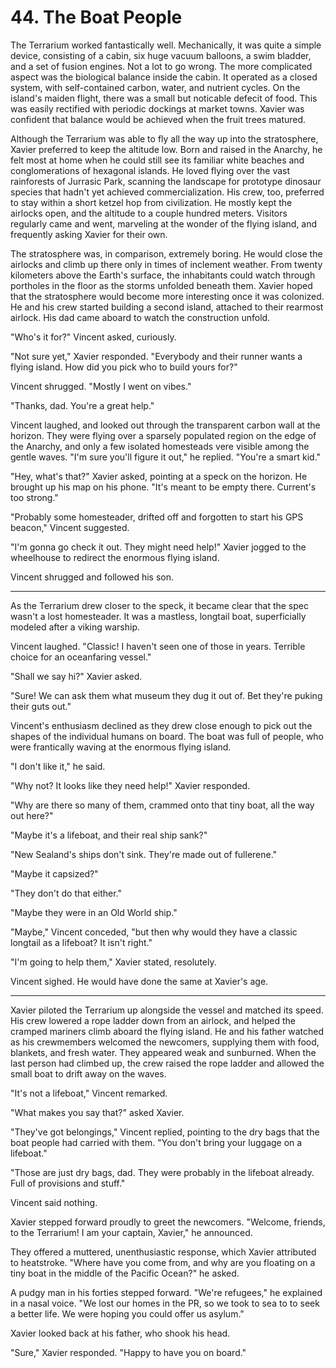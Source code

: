# 44. The Boat People

The Terrarium worked fantastically well. Mechanically, it was quite a simple device, consisting of a cabin, six huge vacuum balloons, a swim bladder, and a set of fusion engines. Not a lot to go wrong. The more complicated aspect was the biological balance inside the cabin. It operated as a closed system, with self-contained carbon, water, and nutrient cycles. On the island's maiden flight, there was a small but noticable defecit of food. This was easily rectified with periodic dockings at market towns. Xavier was confident that balance would be achieved when the fruit trees matured.

Although the Terrarium was able to fly all the way up into the stratosphere, Xavier preferred to keep the altitude low. Born and raised in the Anarchy, he felt most at home when he could still see its familiar white beaches and conglomerations of hexagonal islands. He loved flying over the vast rainforests of Jurrasic Park, scanning the landscape for prototype dinosaur species that hadn't yet achieved commercialization. His crew, too, preferred to stay within a short ketzel hop from civilization. He mostly kept the airlocks open, and the altitude to a couple hundred meters. Visitors regularly came and went, marveling at the wonder of the flying island, and frequently asking Xavier for their own.

The stratosphere was, in comparison, extremely boring. He would close the airlocks and climb up there only in times of inclement weather. From twenty kilometers above the Earth's surface, the inhabitants could watch through portholes in the floor as the storms unfolded beneath them. Xavier hoped that the stratosphere would become more interesting once it was colonized. He and his crew started building a second island, attached to their rearmost airlock. His dad came aboard to watch the construction unfold.

"Who's it for?" Vincent asked, curiously.

"Not sure yet," Xavier responded. "Everybody and their runner wants a flying island. How did you pick who to build yours for?"

Vincent shrugged. "Mostly I went on vibes."

"Thanks, dad. You're a great help."

Vincent laughed, and looked out through the transparent carbon wall at the horizon. They were flying over a sparsely populated region on the edge of the Anarchy, and only a few isolated homesteads vere visible among the gentle waves. "I'm sure you'll figure it out," he replied. "You're a smart kid."

"Hey, what's that?" Xavier asked, pointing at a speck on the horizon. He brought up his map on his phone. "It's meant to be empty there. Current's too strong."

"Probably some homesteader, drifted off and forgotten to start his GPS beacon," Vincent suggested.

"I'm gonna go check it out. They might need help!" Xavier jogged to the wheelhouse to redirect the enormous flying island.

Vincent shrugged and followed his son.

******

As the Terrarium drew closer to the speck, it became clear that the spec wasn't a lost homesteader. It was a mastless, longtail boat, superficially modeled after a viking warship.

Vincent laughed. "Classic! I haven't seen one of those in years. Terrible choice for an oceanfaring vessel."

"Shall we say hi?" Xavier asked.

"Sure! We can ask them what museum they dug it out of. Bet they're puking their guts out."

Vincent's enthusiasm declined as they drew close enough to pick out the shapes of the individual humans on board. The boat was full of people, who were frantically waving at the enormous flying island.

"I don't like it," he said.

"Why not? It looks like they need help!" Xavier responded.

"Why are there so many of them, crammed onto that tiny boat, all the way out here?"

"Maybe it's a lifeboat, and their real ship sank?"

"New Sealand's ships don't sink. They're made out of fullerene."

"Maybe it capsized?"

"They don't do that either."

"Maybe they were in an Old World ship."

"Maybe," Vincent conceded, "but then why would they have a classic longtail as a lifeboat? It isn't right."

"I'm going to help them," Xavier stated, resolutely.

Vincent sighed. He would have done the same at Xavier's age.

******

Xavier piloted the Terrarium up alongside the vessel and matched its speed. His crew lowered a rope ladder down from an airlock, and helped the cramped mariners climb aboard the flying island. He and his father watched as his crewmembers welcomed the newcomers, supplying them with food, blankets, and fresh water. They appeared weak and sunburned. When the last person had climbed up, the crew raised the rope ladder and allowed the small boat to drift away on the waves.

"It's not a lifeboat," Vincent remarked.

"What makes you say that?" asked Xavier.

"They've got belongings," Vincent replied, pointing to the dry bags that the boat people had carried with them. "You don't bring your luggage on a lifeboat."

"Those are just dry bags, dad. They were probably in the lifeboat already. Full of provisions and stuff."

Vincent said nothing.

Xavier stepped forward proudly to greet the newcomers. "Welcome, friends, to the Terrarium! I am your captain, Xavier," he announced.

They offered a muttered, unenthusiastic response, which Xavier attributed to heatstroke. "Where have you come from, and why are you floating on a tiny boat in the middle of the Pacific Ocean?" he asked.

A pudgy man in his forties stepped forward. "We're refugees," he explained in a nasal voice. "We lost our homes in the PR, so we took to sea to to seek a better life. We were hoping you could offer us asylum."

Xavier looked back at his father, who shook his head.

"Sure," Xavier responded. "Happy to have you on board."
